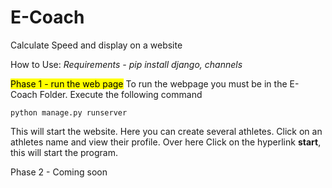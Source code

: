 # E-Coach
Calculate Speed and display on a website

How to Use:
*Requirements - pip install django, channels*

<mark>Phase 1 - run the web page</mark>
To run the webpage you must be in the E-Coach Folder. Execute the following command
```
python manage.py runserver
```
This will start the website. Here you can create several athletes.
Click on an athletes name and view their profile.
Over here Click on the hyperlink **start**, this will start the program.

Phase 2 - Coming soon
